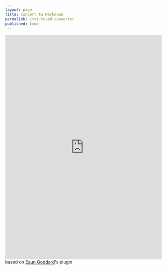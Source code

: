 ```yaml
---
layout: page
title: Convert to Markdown
permalink: /txt-to-md-converter
published: true
---
```


<div class="page" markdown="1">
<iframe frameborder="0" marginwidth="0" marginheight="0" width="100%" height="720px" src="https://euangoddard.github.io/clipboard2markdown/"></iframe>
</div>
based on <a href="https://github.com/euangoddard/clipboard2markdown/" target="_blank">Eaun Goddard</a>'s plugin
